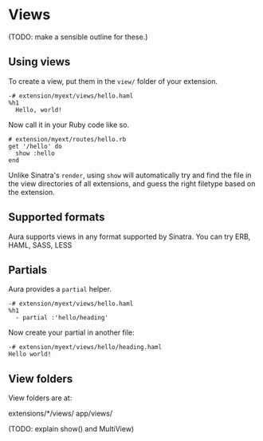 # Views

(TODO: make a sensible outline for these.)

## Using views

To create a view, put them in the `view/` folder of your extension.

    -# extension/myext/views/hello.haml
    %h1
      Hello, world!

Now call it in your Ruby code like so.

    # extension/myext/routes/hello.rb
    get '/hello' do
      show :hello
    end

Unlike Sinatra's `render`, using `show` will automatically try and find the file
in the view directories of all extensions, and guess the right filetype based
on the extension.

## Supported formats

Aura supports views in any format supported by Sinatra. You can try ERB, HAML, SASS, LESS

## Partials

Aura provides a `partial` helper.

    -# extension/myext/views/hello.haml
    %h1
      - partial :'hello/heading'

Now create your partial in another file:

    -# extension/myext/views/hello/heading.haml
    Hello world!

## View folders

View folders are at:

   extensions/*/views/
   app/views/

(TODO: explain show() and MultiView)
